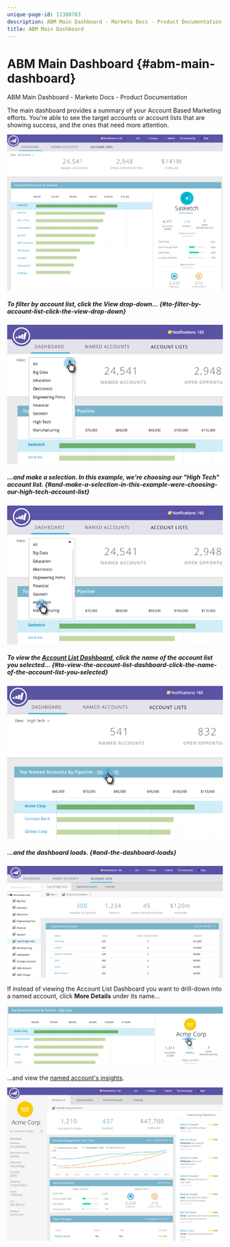 ```yaml
---
unique-page-id: 11380783
description: ABM Main Dashboard - Marketo Docs - Product Documentation
title: ABM Main Dashboard
---
```


# ABM Main Dashboard {#abm-main-dashboard}

ABM Main Dashboard - Marketo Docs - Product Documentation

The main dashboard provides a summary of your Account Based Marketing efforts. You're able to see the target accounts or account lists that are showing success, and the ones that need more attention.

![](assets/one.png)

##### To filter by account list, click the View drop-down... {#to-filter-by-account-list-click-the-view-drop-down}

![](assets/two.png)

##### ...and make a selection. In this example, we're choosing our "High Tech" account list. {#and-make-a-selection-in-this-example-were-choosing-our-high-tech-account-list}

![](assets/three.png)

##### To view the [Account List Dashboard](http://docs.marketo.com/display/DOCS/Account+List+Insights#AccountListInsights-AccountListDashboard), click the name of the account list you selected... {#to-view-the-account-list-dashboard-click-the-name-of-the-account-list-you-selected}

![](assets/four.png)

##### ...and the dashboard loads. {#and-the-dashboard-loads}

![](assets/five.png)

If instead of viewing the Account List Dashboard you want to drill-down into a named account, click **More Details** under its name...

![](assets/six.png)

...and view the [named account's insights](http://docs.marketo.com/display/DOCS/Named+Account+Insights).

![](assets/seven.png)

